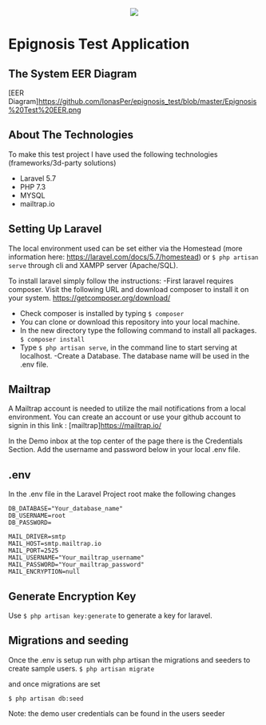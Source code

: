 <p align="center"><img src="https://www.epignosishq.com/wp-content/uploads/2018/01/epignosis-logo-retina-1.png"></p>

 Epignosis Test Application
============================


## The System EER Diagram

[EER Diagram]https://github.com/IonasPer/epignosis_test/blob/master/Epignosis%20Test%20EER.png

## About The Technologies

To make this test project I have used the following technologies (frameworks/3d-party solutions)

- Laravel 5.7 
- PHP 7.3
- MYSQL
- mailtrap.io

## Setting Up Laravel

The local environment used can be set either via the Homestead (more information here: https://laravel.com/docs/5.7/homestead)
or `$ php artisan serve` through cli and XAMPP server (Apache/SQL).

To install laravel simply follow the instructions:
-First laravel requires composer. Visit the following URL and download composer to install it on your system.
https://getcomposer.org/download/
- Check composer is installed by typing `$ composer`
- You can clone or download this repository into your local machine.
- In the new directory type the following command to install all packages. 
    `$ composer install`
- Type `$ php artisan serve`, in the command line to  start serving at localhost.
-Create a Database. The database name will be used in the .env file.



## Mailtrap

A Mailtrap account is needed to utilize the mail notifications from a local environment. You can create an account or use your github account to signin in this link : [mailtrap]https://mailtrap.io/

In the Demo inbox at the top center of the page there is the Credentials Section. Add the username and password below in your local .env file.


## .env


In the .env file in the Laravel Project root make the following changes
```
DB_DATABASE="Your_database_name"
DB_USERNAME=root
DB_PASSWORD=

MAIL_DRIVER=smtp
MAIL_HOST=smtp.mailtrap.io
MAIL_PORT=2525
MAIL_USERNAME="Your_mailtrap_username"
MAIL_PASSWORD="Your_mailtrap_password"
MAIL_ENCRYPTION=null
```

## Generate Encryption Key

Use `$ php artisan key:generate` to generate a key for laravel.

## Migrations and seeding

Once the .env is setup run with php artisan the migrations and seeders to create sample users. 
`$ php artisan migrate`

and once migrations are set 

`$ php artisan db:seed`

Note: the demo user credentials can be found in the users seeder

